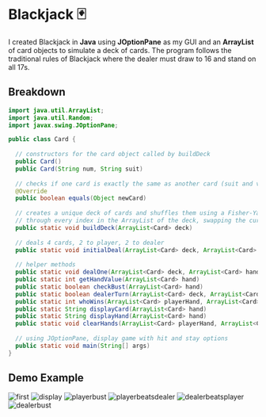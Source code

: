 # Blackjack :black_joker:
I created Blackjack in **Java** using **JOptionPane** as my GUI and an **ArrayList** of card objects to simulate a deck of cards. The program follows the traditional rules of Blackjack where the dealer must draw to 16 and stand on all 17s. 

## Breakdown
``` java
import java.util.ArrayList;
import java.util.Random;
import javax.swing.JOptionPane;

public class Card {
  
  // constructors for the card object called by buildDeck
  public Card()
  public Card(String num, String suit)
  
  // checks if one card is exactly the same as another card (suit and value)
  @Override
  public boolean equals(Object newCard)
  
  // creates a unique deck of cards and shuffles them using a Fisher-Yates shuffling algorithm where a loop iterates 
  // through every index in the ArrayList of the deck, swapping the current card with another random card.
  public static void buildDeck(ArrayList<Card> deck)
  
  // deals 4 cards, 2 to player, 2 to dealer
  public static void initialDeal(ArrayList<Card> deck, ArrayList<Card> playerHand, ArrayList<Card> dealerHand)
  
  // helper methods
  public static void dealOne(ArrayList<Card> deck, ArrayList<Card> hand)
  public static int getHandValue(ArrayList<Card> hand)
  public static boolean checkBust(ArrayList<Card> hand)
  public static boolean dealerTurn(ArrayList<Card> deck, ArrayList<Card> hand)
  public static int whoWins(ArrayList<Card> playerHand, ArrayList<Card> dealerHand)
  public static String displayCard(ArrayList<Card> hand)
  public static String displayHand(ArrayList<Card> hand)
  public static void clearHands(ArrayList<Card> playerHand, ArrayList<Card> dealerHand)
  
  // using JOptionPane, display game with hit and stay options
  public static void main(String[] args)
}
```

## Demo Example
![first](https://user-images.githubusercontent.com/70073219/176310926-a59f6ced-4558-4ad7-b722-98f57ead339d.png)
![display](https://user-images.githubusercontent.com/70073219/176310980-d9af3f1f-3998-4be6-980c-3d5655ec17b2.png)
![playerbust](https://user-images.githubusercontent.com/70073219/176311017-bed58d17-7d32-43fc-b6e3-f4d77c359968.png)
![playerbeatsdealer](https://user-images.githubusercontent.com/70073219/176311068-c5d2aad2-4a6b-4916-b675-781cd3d0e1ea.png)
![dealerbeatsplayer](https://user-images.githubusercontent.com/70073219/176311106-a8651fe5-9ead-4865-9f97-7dadb576b94d.png)
![dealerbust](https://user-images.githubusercontent.com/70073219/176311152-cae992a0-ed34-4fd5-8271-242549179ee0.png)
